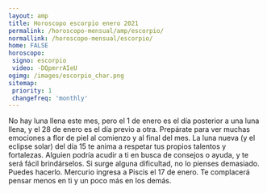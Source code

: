 ```yaml
---
layout: amp
title: Horoscopo escorpio enero 2021 
permalink: /horoscopo-mensual/amp/escorpio/
normallink: /horoscopo-mensual/escorpio/
home: FALSE
horoscopo:
 signo: escorpio
 video: -DQpmrrAIeU
ogimg: /images/escorpio_char.png
sitemap:
 priority: 1
 changefreq: 'monthly'
---
```



No hay luna llena este mes, pero el 1 de enero es el día posterior a una luna llena, y el 28 de enero es el día previo a otra. Prepárate para ver muchas emociones a flor de piel al comienzo y al final del mes. La luna nueva (y el eclipse solar) del día 15 te anima a respetar tus propios talentos y fortalezas. Alguien podría acudir a ti en busca de consejos o ayuda, y te será fácil brindárselos. Si surge alguna dificultad, no lo pienses demasiado. Puedes hacerlo. Mercurio ingresa a Piscis el 17 de enero. Te complacerá pensar menos en ti y un poco más en los demás. 